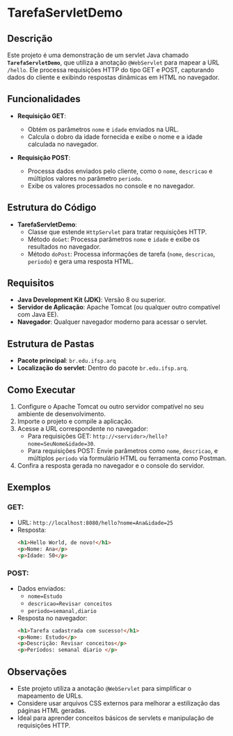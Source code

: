 # TarefaServletDemo

## Descrição
Este projeto é uma demonstração de um servlet Java chamado **`TarefaServletDemo`**, que utiliza a anotação `@WebServlet` para mapear a URL `/hello`. Ele processa requisições HTTP do tipo GET e POST, capturando dados do cliente e exibindo respostas dinâmicas em HTML no navegador.

## Funcionalidades
- **Requisição GET**:
  - Obtém os parâmetros `nome` e `idade` enviados na URL.
  - Calcula o dobro da idade fornecida e exibe o nome e a idade calculada no navegador.

- **Requisição POST**:
  - Processa dados enviados pelo cliente, como o `nome`, `descricao` e múltiplos valores no parâmetro `periodo`.
  - Exibe os valores processados no console e no navegador.

## Estrutura do Código
- **TarefaServletDemo**:
  - Classe que estende `HttpServlet` para tratar requisições HTTP.
  - Método `doGet`: Processa parâmetros `nome` e `idade` e exibe os resultados no navegador.
  - Método `doPost`: Processa informações de tarefa (`nome`, `descricao`, `periodo`) e gera uma resposta HTML.

## Requisitos
- **Java Development Kit (JDK)**: Versão 8 ou superior.
- **Servidor de Aplicação**: Apache Tomcat (ou qualquer outro compatível com Java EE).
- **Navegador**: Qualquer navegador moderno para acessar o servlet.

## Estrutura de Pastas
- **Pacote principal**: `br.edu.ifsp.arq`
- **Localização do servlet**: Dentro do pacote `br.edu.ifsp.arq`.

## Como Executar
1. Configure o Apache Tomcat ou outro servidor compatível no seu ambiente de desenvolvimento.
2. Importe o projeto e compile a aplicação.
3. Acesse a URL correspondente no navegador:
   - Para requisições GET: `http://<servidor>/hello?nome=SeuNome&idade=30`.
   - Para requisições POST: Envie parâmetros como `nome`, `descricao`, e múltiplos `periodo` via formulário HTML ou ferramenta como Postman.
4. Confira a resposta gerada no navegador e o console do servidor.

## Exemplos
### GET:
- URL: `http://localhost:8080/hello?nome=Ana&idade=25`
- Resposta:
  ```html
  <h1>Hello World, de novo!</h1>
  <p>Nome: Ana</p>
  <p>Idade: 50</p>
  ```

### POST:
- Dados enviados:
  - `nome=Estudo`
  - `descricao=Revisar conceitos`
  - `periodo=semanal,diario`
- Resposta no navegador:
  ```html
  <h1>Tarefa cadastrada com sucesso!</h1>
  <p>Nome: Estudo</p>
  <p>Descrição: Revisar conceitos</p>
  <p>Períodos: semanal diario </p>
  ```

## Observações
- Este projeto utiliza a anotação `@WebServlet` para simplificar o mapeamento de URLs.
- Considere usar arquivos CSS externos para melhorar a estilização das páginas HTML geradas.
- Ideal para aprender conceitos básicos de servlets e manipulação de requisições HTTP.

